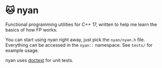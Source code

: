 # 🐱 nyan

Functional programming utilities for C++ 17, written to help me learn the basics of how FP works.

You can start using nyan right away, just pick the `nyan/nyan.h` file. Everything can be accessed in the `nyan::` namespace. See `tests/` for example usage.

nyan uses [doctest](https://github.com/onqtam/doctest) for unit tests.
